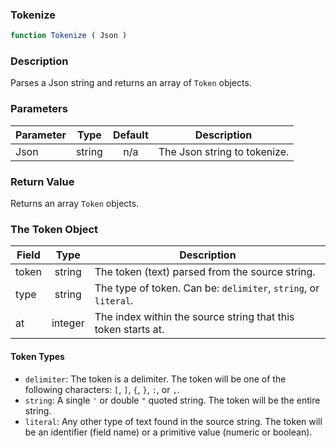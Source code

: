 <!-- api/Tokenize.md -->

### Tokenize

```js
function Tokenize ( Json )
```

### Description

Parses a Json string and returns an array of `Token` objects.


### Parameters

| Parameter	| Type     	| Default 	| Description	|
|-----------|:--------:	|:-------:	|-------------	|
| Json		| string 	| n/a     	| The Json string to tokenize. |


### Return Value

Returns an array `Token` objects.


### The Token Object

| Field		 	| Type    	| Description                                     	|
|-----------	|:-------:	|-------------------------------------------------	|
| token    		| string  	| The token (text) parsed from the source string.      	|
| type      	| string  	| The type of token. Can be: `delimiter`, `string`, or `literal`.  	|
| at     		| integer  	| The index within the source string that this token starts at. 	|

#### Token Types

- `delimiter`: The token is a delimiter.
	The token will be one of the following characters: `[`, `]`, `{`, `}`, `:`, or `,`.
- `string`: A single `'` or double `"` quoted string.
	The token will be the entire string.
- `literal`: Any other type of text found in the source string.
	The token will be an identifier (field name) or a primitive value (numeric or boolean).
